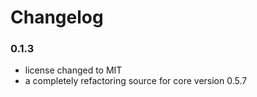 # Changelog

### 0.1.3

- license changed to MIT
- a completely refactoring source for core version 0.5.7

